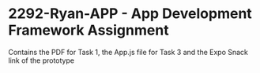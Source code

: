 # 2292-Ryan-APP - App Development Framework Assignment
Contains the PDF for Task 1, the App.js file for Task 3 and the Expo Snack link  of the prototype
